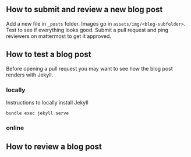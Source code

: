 ## How to submit and review a new blog post

Add a new file in `_posts` folder. Images go in `assets/img/<blog-subfolder>`.
Test to see if everything looks good.
Submit a pull request and ping reviewers on mattermost to get it approved.

## How to test a blog post

Before opening a pull request you may want to see how the blog post renders with Jekyll.

### locally

Instructions to locally install Jekyll

```
bundle exec jekyll serve
```

### online


## How to review a blog post




